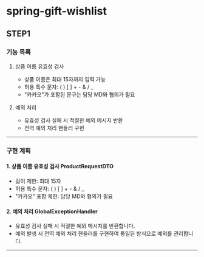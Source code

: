 # spring-gift-wishlist

## STEP1

### 기능 목록

1. 상품 이름 유효성 검사
   - 상품 이름은 최대 15자까지 입력 가능
   - 허용 특수 문자: ( ) [ ] + - & / _
   - "카카오"가 포함된 문구는 담당 MD와 협의가 필요

2. 예외 처리
   - 유효성 검사 실패 시 적절한 예외 메시지 반환
   - 전역 예외 처리 핸들러 구현

---

### 구현 계획

#### 1. 상품 이름 유효성 검사 ProductRequestDTO
   - 길이 제한: 최대 15자
   - 허용 특수 문자: ( ) [ ] + - & / _
   - "카카오" 포함 제한: 담당 MD와 협의가 필요

#### 2. 예외 처리 GlobalExceptionHandler
   - 유효성 검사 실패 시 적절한 예외 메시지를 반환합니다.
   - 예외 발생 시 전역 예외 처리 핸들러를 구현하여 통일된 방식으로 예외를 관리합니다.

---
